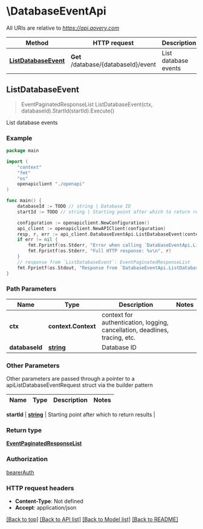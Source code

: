 # \DatabaseEventApi

All URIs are relative to *https://api.qovery.com*

Method | HTTP request | Description
------------- | ------------- | -------------
[**ListDatabaseEvent**](DatabaseEventApi.md#ListDatabaseEvent) | **Get** /database/{databaseId}/event | List database  events



## ListDatabaseEvent

> EventPaginatedResponseList ListDatabaseEvent(ctx, databaseId).StartId(startId).Execute()

List database  events



### Example

```go
package main

import (
    "context"
    "fmt"
    "os"
    openapiclient "./openapi"
)

func main() {
    databaseId := TODO // string | Database ID
    startId := TODO // string | Starting point after which to return results (optional)

    configuration := openapiclient.NewConfiguration()
    api_client := openapiclient.NewAPIClient(configuration)
    resp, r, err := api_client.DatabaseEventApi.ListDatabaseEvent(context.Background(), databaseId).StartId(startId).Execute()
    if err != nil {
        fmt.Fprintf(os.Stderr, "Error when calling `DatabaseEventApi.ListDatabaseEvent``: %v\n", err)
        fmt.Fprintf(os.Stderr, "Full HTTP response: %v\n", r)
    }
    // response from `ListDatabaseEvent`: EventPaginatedResponseList
    fmt.Fprintf(os.Stdout, "Response from `DatabaseEventApi.ListDatabaseEvent`: %v\n", resp)
}
```

### Path Parameters


Name | Type | Description  | Notes
------------- | ------------- | ------------- | -------------
**ctx** | **context.Context** | context for authentication, logging, cancellation, deadlines, tracing, etc.
**databaseId** | [**string**](.md) | Database ID | 

### Other Parameters

Other parameters are passed through a pointer to a apiListDatabaseEventRequest struct via the builder pattern


Name | Type | Description  | Notes
------------- | ------------- | ------------- | -------------

 **startId** | [**string**](string.md) | Starting point after which to return results | 

### Return type

[**EventPaginatedResponseList**](EventPaginatedResponseList.md)

### Authorization

[bearerAuth](../README.md#bearerAuth)

### HTTP request headers

- **Content-Type**: Not defined
- **Accept**: application/json

[[Back to top]](#) [[Back to API list]](../README.md#documentation-for-api-endpoints)
[[Back to Model list]](../README.md#documentation-for-models)
[[Back to README]](../README.md)

